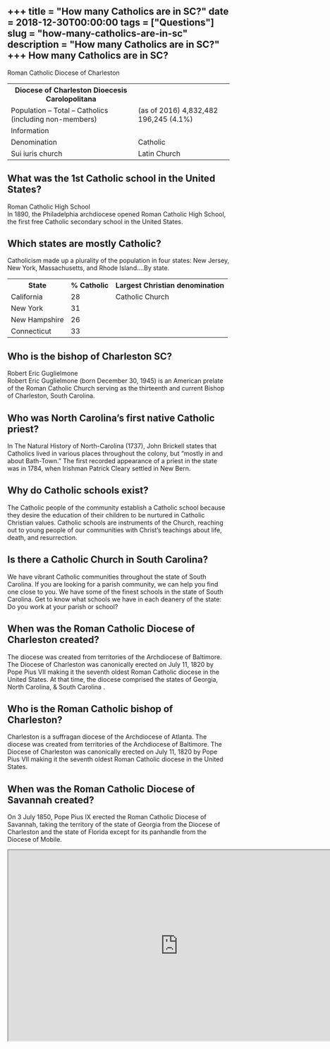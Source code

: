 +++
title = "How many Catholics are in SC?"
date = 2018-12-30T00:00:00
tags = ["Questions"]
slug = "how-many-catholics-are-in-sc"
description = "How many Catholics are in SC?"
+++
How many Catholics are in SC?
-----------------------------

Roman Catholic Diocese of Charleston

<table><tr><th>Diocese of Charleston Dioecesis Carolopolitana</th></tr><tr><td>Population – Total – Catholics (including non-members)</td><td>(as of 2016) 4,832,482 196,245 (4.1%)</td></tr><tr><td>Information</td></tr><tr><td>Denomination</td><td>Catholic</td></tr><tr><td>Sui iuris church</td><td>Latin Church</td></tr></table>

What was the 1st Catholic school in the United States?
------------------------------------------------------

Roman Catholic High School  
In 1890, the Philadelphia archdiocese opened Roman Catholic High School, the first free Catholic secondary school in the United States.

Which states are mostly Catholic?
---------------------------------

Catholicism made up a plurality of the population in four states: New Jersey, New York, Massachusetts, and Rhode Island….By state.

<table><tr><th>State</th><th>% Catholic</th><th>Largest Christian denomination</th></tr><tr><td>California</td><td>28</td><td>Catholic Church</td></tr><tr><td>New York</td><td>31</td></tr><tr><td>New Hampshire</td><td>26</td></tr><tr><td>Connecticut</td><td>33</td></tr></table>

Who is the bishop of Charleston SC?
-----------------------------------

Robert Eric Guglielmone  
Robert Eric Guglielmone (born December 30, 1945) is an American prelate of the Roman Catholic Church serving as the thirteenth and current Bishop of Charleston, South Carolina.

Who was North Carolina’s first native Catholic priest?
------------------------------------------------------

In The Natural History of North-Carolina (1737), John Brickell states that Catholics lived in various places throughout the colony, but “mostly in and about Bath-Town.” The first recorded appearance of a priest in the state was in 1784, when Irishman Patrick Cleary settled in New Bern.

Why do Catholic schools exist?
------------------------------

The Catholic people of the community establish a Catholic school because they desire the education of their children to be nurtured in Catholic Christian values. Catholic schools are instruments of the Church, reaching out to young people of our communities with Christ’s teachings about life, death, and resurrection.

Is there a Catholic Church in South Carolina?
---------------------------------------------

We have vibrant Catholic communities throughout the state of South Carolina. If you are looking for a parish community, we can help you find one close to you. We have some of the finest schools in the state of South Carolina. Get to know what schools we have in each deanery of the state: Do you work at your parish or school?

When was the Roman Catholic Diocese of Charleston created?
----------------------------------------------------------

The diocese was created from territories of the Archdiocese of Baltimore. The Diocese of Charleston was canonically erected on July 11, 1820 by Pope Pius VII making it the seventh oldest Roman Catholic diocese in the United States. At that time, the diocese comprised the states of Georgia, North Carolina, &amp; South Carolina .

Who is the Roman Catholic bishop of Charleston?
-----------------------------------------------

Charleston is a suffragan diocese of the Archdiocese of Atlanta. The diocese was created from territories of the Archdiocese of Baltimore. The Diocese of Charleston was canonically erected on July 11, 1820 by Pope Pius VII making it the seventh oldest Roman Catholic diocese in the United States.

When was the Roman Catholic Diocese of Savannah created?
--------------------------------------------------------

On 3 July 1850, Pope Pius IX erected the Roman Catholic Diocese of Savannah, taking the territory of the state of Georgia from the Diocese of Charleston and the state of Florida except for its panhandle from the Diocese of Mobile.

<iframe allow="accelerometer; autoplay; clipboard-write; encrypted-media; gyroscope; picture-in-picture" allowfullscreen="" class="__youtube_prefs__  epyt-is-override  no-lazyload" data-no-lazy="1" data-origheight="433" data-origwidth="770" data-skipgform_ajax_framebjll="" height="433" id="_ytid_44202" loading="lazy" src="https://www.youtube.com/embed/CVo-jzvfndQ?enablejsapi=1&autoplay=0&cc_load_policy=0&cc_lang_pref=&iv_load_policy=1&loop=0&modestbranding=0&rel=1&fs=1&playsinline=0&autohide=2&theme=dark&color=red&controls=1&" title="YouTube player" width="770"></iframe>